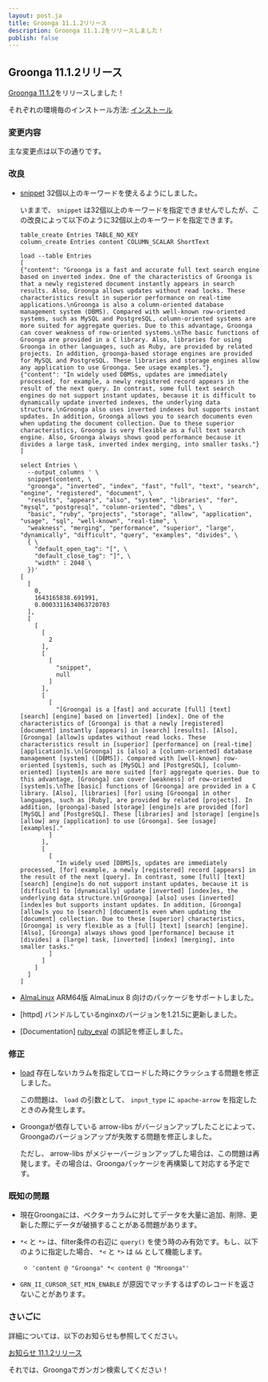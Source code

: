 ```yaml
---
layout: post.ja
title: Groonga 11.1.2リリース
description: Groonga 11.1.2をリリースしました！
publish: false
---
```


## Groonga 11.1.2リリース

[Groonga 11.1.2](/ja/docs/news.html#release-11-1-2)をリリースしました！

それぞれの環境毎のインストール方法: [インストール](/ja/docs/install.html)

### 変更内容

主な変更点は以下の通りです。

### 改良

* [snippet](/ja/docs/reference/functions/snippet.html) 32個以上のキーワードを使えるようにしました。

  いままで、 ``snippet`` は32個以上のキーワードを指定できませんでしたが、この改良によって以下のように32個以上のキーワードを指定できます。

  ```
  table_create Entries TABLE_NO_KEY
  column_create Entries content COLUMN_SCALAR ShortText

  load --table Entries
  [
  {"content": "Groonga is a fast and accurate full text search engine based on inverted index. One of the characteristics of Groonga is that a newly registered document instantly appears in search results. Also, Groonga allows updates without read locks. These characteristics result in superior performance on real-time applications.\nGroonga is also a column-oriented database management system (DBMS). Compared with well-known row-oriented systems, such as MySQL and PostgreSQL, column-oriented systems are more suited for aggregate queries. Due to this advantage, Groonga can cover weakness of row-oriented systems.\nThe basic functions of Groonga are provided in a C library. Also, libraries for using Groonga in other languages, such as Ruby, are provided by related projects. In addition, groonga-based storage engines are provided for MySQL and PostgreSQL. These libraries and storage engines allow any application to use Groonga. See usage examples."},
  {"content": "In widely used DBMSs, updates are immediately processed, for example, a newly registered record appears in the result of the next query. In contrast, some full text search engines do not support instant updates, because it is difficult to dynamically update inverted indexes, the underlying data structure.\nGroonga also uses inverted indexes but supports instant updates. In addition, Groonga allows you to search documents even when updating the document collection. Due to these superior characteristics, Groonga is very flexible as a full text search engine. Also, Groonga always shows good performance because it divides a large task, inverted index merging, into smaller tasks."}
  ]

  select Entries \
    --output_columns ' \
    snippet(content, \
    "groonga", "inverted", "index", "fast", "full", "text", "search", "engine", "registered", "document", \
    "results", "appears", "also", "system", "libraries", "for", "mysql", "postgresql", "column-oriented", "dbms", \
    "basic", "ruby", "projects", "storage", "allow", "application", "usage", "sql", "well-known", "real-time", \
    "weakness", "merging", "performance", "superior", "large", "dynamically", "difficult", "query", "examples", "divides", \
    { \
      "default_open_tag": "[", \
      "default_close_tag": "]", \
      "width" : 2048 \
    })'
  [
    [
      0,
      1643165838.691991,
      0.0003311634063720703
    ],
    [
      [
        [
          2
        ],
        [
          [
            "snippet",
            null
          ]
        ],
        [
          [
            "[Groonga] is a [fast] and accurate [full] [text] [search] [engine] based on [inverted] [index]. One of the characteristics of [Groonga] is that a newly [registered] [document] instantly [appears] in [search] [results]. [Also], [Groonga] [allow]s updates without read locks. These characteristics result in [superior] [performance] on [real-time] [application]s.\n[Groonga] is [also] a [column-oriented] database management [system] ([DBMS]). Compared with [well-known] row-oriented [system]s, such as [MySQL] and [PostgreSQL], [column-oriented] [system]s are more suited [for] aggregate queries. Due to this advantage, [Groonga] can cover [weakness] of row-oriented [system]s.\nThe [basic] functions of [Groonga] are provided in a C library. [Also], [libraries] [for] using [Groonga] in other languages, such as [Ruby], are provided by related [projects]. In addition, [groonga]-based [storage] [engine]s are provided [for] [MySQL] and [PostgreSQL]. These [libraries] and [storage] [engine]s [allow] any [application] to use [Groonga]. See [usage] [examples]."
          ]
        ],
        [
          [
            "In widely used [DBMS]s, updates are immediately processed, [for] example, a newly [registered] record [appears] in the result of the next [query]. In contrast, some [full] [text] [search] [engine]s do not support instant updates, because it is [difficult] to [dynamically] update [inverted] [index]es, the underlying data structure.\n[Groonga] [also] uses [inverted] [index]es but supports instant updates. In addition, [Groonga] [allow]s you to [search] [document]s even when updating the [document] collection. Due to these [superior] characteristics, [Groonga] is very flexible as a [full] [text] [search] [engine]. [Also], [Groonga] always shows good [performance] because it [divides] a [large] task, [inverted] [index] [merging], into smaller tasks."
          ]
        ]
      ]
    ]
  ]
  ```

* [AlmaLinux](/ja/docs/install/almalinux.html) ARM64版 AlmaLinux 8 向けのパッケージをサポートしました。

* [httpd] バンドルしているnginxのバージョンを1.21.5に更新しました。

* [Documentation] [ruby_eval](/ja/docs/reference/commands/ruby_eval.html) の誤記を修正しました。

### 修正

* [load](/ja/docs/reference/commands/load.html) 存在しないカラムを指定してロードした時にクラッシュする問題を修正しました。

  この問題は、 ``load`` の引数として、 ``input_type`` に ``apache-arrow`` を指定したときのみ発生します。

* Groongaが依存している arrow-libs がバージョンアップしたことによって、Groongaのバージョンアップが失敗する問題を修正しました。

  ただし、 arrow-libs がメジャーバージョンアップした場合は、この問題は再発します。その場合は、Groongaパッケージを再構築して対応する予定です。

### 既知の問題

  * 現在Groongaには、ベクターカラムに対してデータを大量に追加、削除、更新した際にデータが破損することがある問題があります。

  * ``*<`` と ``*>`` は、filter条件の右辺に ``query()`` を使う時のみ有効です。もし、以下のように指定した場合、 ``*<`` と ``*>`` は ``&&`` として機能します。

    * ``'content @ "Groonga" *< content @ "Mroonga"'``

  * ``GRN_II_CURSOR_SET_MIN_ENABLE`` が原因でマッチするはずのレコードを返さないことがあります。

### さいごに

詳細については、以下のお知らせも参照してください。

[お知らせ 11.1.2リリース](/ja/docs/news.html#release-11-1-2)

それでは、Groongaでガンガン検索してください！
